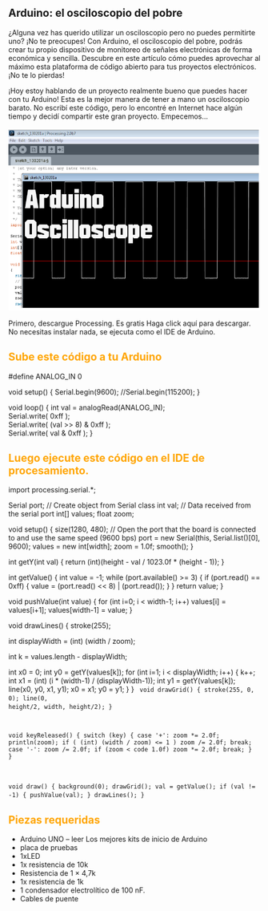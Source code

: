 ## Arduino: el osciloscopio del pobre

¿Alguna vez has querido utilizar un osciloscopio pero no puedes permitirte uno? ¡No te preocupes! Con Arduino, el osciloscopio del pobre, podrás crear tu propio dispositivo de monitoreo de señales electrónicas de forma económica y sencilla. Descubre en este artículo cómo puedes aprovechar al máximo esta plataforma de código abierto para tus proyectos electrónicos. ¡No te lo pierdas!

¡Hoy estoy hablando de un proyecto realmente bueno que puedes hacer con tu Arduino! Esta es la mejor manera de tener a mano un osciloscopio barato. No escribí este código, pero lo encontré en Internet hace algún tiempo y decidí compartir este gran proyecto. Empecemos…

![alt text](image.png)

Primero, descargue Processing. Es gratis Haga click aquí para descargar. No necesitas instalar nada, se ejecuta como el IDE de Arduino.

##  <span style="color:orange">Sube este código a tu Arduino</span>


#define ANALOG_IN 0
 
void setup() {
  Serial.begin(9600); 
  //Serial.begin(115200); 
}
 
void loop() {
  int val = analogRead(ANALOG_IN);                                              
  Serial.write( 0xff );                                                         
  Serial.write( (val >> 8) & 0xff );                                            
  Serial.write( val & 0xff );
}

## <span style="color:orange">Luego ejecute este código en el IDE de procesamiento.</span>

import processing.serial.*;
 
Serial port;  // Create object from Serial class
int val;      // Data received from the serial port
int[] values;
float zoom;
 
void setup() 
{
  size(1280, 480);
  // Open the port that the board is connected to and use the same speed (9600 bps)
  port = new Serial(this, Serial.list()[0], 9600);
  values = new int[width];
  zoom = 1.0f;
  smooth();
}
 
int getY(int val) {
  return (int)(height - val / 1023.0f * (height - 1));
}
 
int getValue() {
  int value = -1;
  while (port.available() >= 3) {
    if (port.read() == 0xff) {
      value = (port.read() << 8) | (port.read());
    }
  }
  return value;
}
 
void pushValue(int value) {
  for (int i=0; i < width-1; i++)
    values[i] = values[i+1];
  values[width-1] = value;
}
 
void drawLines() {
  stroke(255);
  
  int displayWidth = (int) (width / zoom);
  
  int k = values.length - displayWidth;
  
  int x0 = 0;
  int y0 = getY(values[k]);
  for (int i=1; i < displayWidth; i++) {
    k++;
    int x1 = (int) (i * (width-1) / (displayWidth-1));
    int y1 = getY(values[k]);
    line(x0, y0, x1, y1);
    x0 = x1;
    y0 = y1;
  }
}
<code> 
void drawGrid() {
  stroke(255, 0, 0);
  line(0, height/2, width, height/2);
}
 
void keyReleased() {
  switch (key) {
    case '+':
      zoom *= 2.0f;
      println(zoom);
      if ( (int) (width / zoom) <= 1 )
        zoom /= 2.0f;
      break;
    case '-':
      zoom /= 2.0f;
      if (zoom < code 1.0f)
        zoom *= 2.0f;
      break;
  }
}
 
void draw()
{
  background(0);
  drawGrid();
  val = getValue();
  if (val != -1) {
    pushValue(val);
  }
  drawLines();
}
</code>

## <span style="color:orange">Piezas requeridas</span>

- Arduino UNO – leer Los mejores kits de inicio de Arduino
-  placa de pruebas
- 1xLED
- 1x resistencia de 10k
- Resistencia de 1 × 4,7k
- 1x resistencia de 1k
- 1 condensador electrolítico de 100 nF.
- Cables de puente